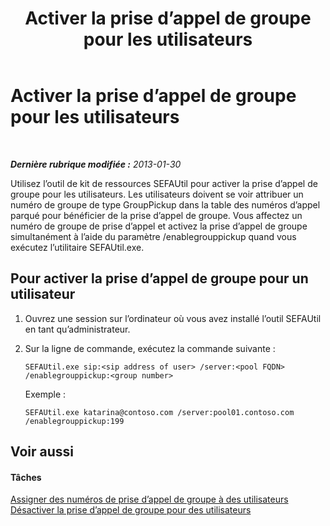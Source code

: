 ﻿---
title: Activer la prise d’appel de groupe pour les utilisateurs
TOCTitle: Activer la prise d’appel de groupe pour les utilisateurs
ms:assetid: 20ec5f41-6ba2-4156-82ed-b91d05b62a6d
ms:mtpsurl: https://technet.microsoft.com/fr-fr/library/JJ945620(v=OCS.15)
ms:contentKeyID: 53095373
ms.date: 05/20/2016
mtps_version: v=OCS.15
ms.translationtype: HT
---

# Activer la prise d’appel de groupe pour les utilisateurs

 

_**Dernière rubrique modifiée :** 2013-01-30_

Utilisez l’outil de kit de ressources SEFAUtil pour activer la prise d’appel de groupe pour les utilisateurs. Les utilisateurs doivent se voir attribuer un numéro de groupe de type GroupPickup dans la table des numéros d’appel parqué pour bénéficier de la prise d’appel de groupe. Vous affectez un numéro de groupe de prise d’appel et activez la prise d’appel de groupe simultanément à l’aide du paramètre /enablegrouppickup quand vous exécutez l’utilitaire SEFAUtil.exe.

## Pour activer la prise d’appel de groupe pour un utilisateur

1.  Ouvrez une session sur l’ordinateur où vous avez installé l’outil SEFAUtil en tant qu’administrateur.

2.  Sur la ligne de commande, exécutez la commande suivante :
    
        SEFAUtil.exe sip:<sip address of user> /server:<pool FQDN> /enablegrouppickup:<group number>
    
    Exemple :
    
        SEFAUtil.exe katarina@contoso.com /server:pool01.contoso.com /enablegrouppickup:199

## Voir aussi

#### Tâches

[Assigner des numéros de prise d’appel de groupe à des utilisateurs](lync-server-2013-assign-group-call-pickup-numbers-to-users.md)  
[Désactiver la prise d’appel de groupe pour des utilisateurs](lync-server-2013-disable-group-call-pickup-for-users.md)

